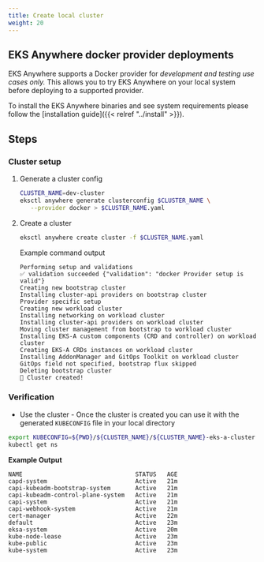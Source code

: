 ```yaml
---
title: Create local cluster
weight: 20
---
```


## EKS Anywhere docker provider deployments

EKS Anywhere supports a Docker provider for *development and testing use cases only.* 
This allows you to try EKS Anywhere on your local system before deploying to a supported provider.

To install the EKS Anywhere binaries and see system requirements please follow the [installation guide]({{< relref "../install" >}}).

## Steps

### Cluster setup

<!-- this content needs to be indented so the numbers are automatically incremented -->
1. Generate a cluster config
   ```bash
   CLUSTER_NAME=dev-cluster
   eksctl anywhere generate clusterconfig $CLUSTER_NAME \
      --provider docker > $CLUSTER_NAME.yaml
   ```

1. Create a cluster

   ```bash
   eksctl anywhere create cluster -f $CLUSTER_NAME.yaml
   ```
   Example command output
   ```
   Performing setup and validations
   ✅ validation succeeded {"validation": "docker Provider setup is valid"}
   Creating new bootstrap cluster
   Installing cluster-api providers on bootstrap cluster
   Provider specific setup
   Creating new workload cluster
   Installing networking on workload cluster
   Installing cluster-api providers on workload cluster
   Moving cluster management from bootstrap to workload cluster
   Installing EKS-A custom components (CRD and controller) on workload cluster
   Creating EKS-A CRDs instances on workload cluster
   Installing AddonManager and GitOps Toolkit on workload cluster
   GitOps field not specified, bootstrap flux skipped
   Deleting bootstrap cluster
   🎉 Cluster created!
   ```

### Verification

- Use the cluster - Once the cluster is created you can use it with the generated `KUBECONFIG` file in your local directory

```bash
export KUBECONFIG=${PWD}/${CLUSTER_NAME}/${CLUSTER_NAME}-eks-a-cluster.kubeconfig
kubectl get ns
```

**Example Output**

```
NAME                                STATUS   AGE
capd-system                         Active   21m
capi-kubeadm-bootstrap-system       Active   21m
capi-kubeadm-control-plane-system   Active   21m
capi-system                         Active   21m
capi-webhook-system                 Active   21m
cert-manager                        Active   22m
default                             Active   23m
eksa-system                         Active   20m
kube-node-lease                     Active   23m
kube-public                         Active   23m
kube-system                         Active   23m
```

